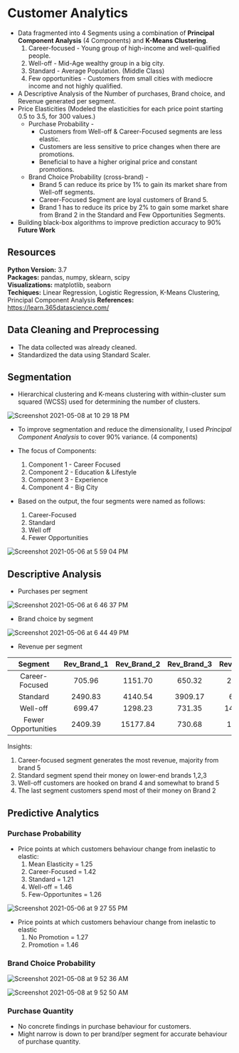 # Customer Analytics

* Data fragmented into 4 Segments using a combination of **Principal Component Analysis** (4 Components) and **K-Means Clustering**.
  1. Career-focused - Young group of high-income and well-qualified people.
  2. Well-off - Mid-Age wealthy group in a big city.
  3. Standard - Average Population. (Middle Class)
  4. Few opportunities - Customers from small cities with mediocre income and not highly qualified.   
* A Descriptive Analysis of the Number of purchases, Brand choice, and Revenue generated per segment.
* Price Elasticities (Modeled the elasticities for each price point starting 0.5 to 3.5, for 300 values.)
  * Purchase Probability - 
    * Customers from Well-off & Career-Focused segments are less elastic.
    * Customers are less sensitive to price changes when there are promotions.
    * Beneficial to have a higher original price and constant promotions.
  * Brand Choice Probability (cross-brand) - 
    * Brand 5 can reduce its price by 1% to gain its market share from Well-off segments.
    * Career-Focused Segment are loyal customers of Brand 5.
    * Brand 1 has to reduce its price by 2% to gain some market share from Brand 2 in the Standard and Few Opportunities Segments.
* Building black-box algorithms to improve prediction accuracy to 90% **Future Work**

## Resources
**Python Version:** 3.7  
**Packages:** pandas, numpy, sklearn, scipy  
**Visualizations:** matplotlib, seaborn   
**Techiques:** Linear Regression, Logistic Regression, K-Means Clustering, Principal Component Analysis
**References:** https://learn.365datascience.com/

## Data Cleaning and Preprocessing
* The data collected was already cleaned.
* Standardized the data using Standard Scaler.

## Segmentation

* Hierarchical clustering and K-means clustering with within-cluster sum squared (WCSS) used for determining the number of clusters.

![Screenshot 2021-05-08 at 10 29 18 PM](https://user-images.githubusercontent.com/39771193/117558610-e4f1ff80-b04c-11eb-8785-09c1dadcfacd.png)

* To improve segmentation and reduce the dimensionality, I used *Principal Component Analysis* to cover 90% variance. (4 components)
* The focus of Components:
  1. Component 1 - Career Focused
  2. Component 2 - Education & Lifestyle
  3. Component 3 - Experience
  4. Component 4 - Big City 

* Based on the output, the four segments were named as follows:
  1. Career-Focused
  2. Standard
  3. Well off
  4. Fewer Opportunities

![Screenshot 2021-05-06 at 5 59 04 PM](https://user-images.githubusercontent.com/39771193/117370678-c21ceb00-ae94-11eb-99f8-b423e1988629.png)


## Descriptive Analysis 

* Purchases per segment

![Screenshot 2021-05-06 at 6 46 37 PM](https://user-images.githubusercontent.com/39771193/117374574-66a22b80-ae9b-11eb-8f50-196356992ae9.png)

* Brand choice by segment

![Screenshot 2021-05-06 at 6 44 49 PM](https://user-images.githubusercontent.com/39771193/117374447-2642ad80-ae9b-11eb-8642-2d6fb74d8481.png)

* Revenue per segment

|       Segment       | Rev_Brand_1 | Rev_Brand_2 | Rev_Brand_3 | Rev_Brand_4 | Rev_Brand_5 | Total_Revenue | Seg_proportions |
|:-------------------:|:-----------:|:-----------:|:-----------:|:-----------:|:-----------:|:-------------:|:---------------:|
|    Career-Focused   |    705.96   |   1151.70   |    650.32   |   2301.70   |   20251.43  |    25061.11   |      0.212      |
|       Standard      |   2490.83   |   4140.54   |   3909.17   |    628.74   |   1479.29   |    12648.57   |      0.186      |
|       Well-off      |    699.47   |   1298.23   |    731.35   |   14185.57  |   5509.69   |    22424.31   |      0.196      |
| Fewer Opportunities |   2409.39   |   15177.84  |    730.68   |   1924.09   |   2380.59   |    22622.59   |      0.406      |

Insights:
  1. Career-focused segment generates the most revenue, majority from brand 5
  2. Standard segment spend their money on lower-end brands 1,2,3
  3. Well-off customers are hooked on brand 4 and somewhat to brand 5
  4. The last segment customers spend most of their money on Brand 2

## Predictive Analytics

### Purchase Probability

* Price points at which customers behaviour change from inelastic to elastic:
    1. Mean Elasticity = 1.25
    2. Career-Focused = 1.42
    3. Standard = 1.21
    4. Well-off = 1.46
    5. Few-Opportunites = 1.26
   
![Screenshot 2021-05-06 at 9 27 55 PM](https://user-images.githubusercontent.com/39771193/117384881-ee933000-aeb1-11eb-9160-caa20cbfe295.png)

* Price points at which customers behaviour change from inelastic to elastic
  1. No Promotion = 1.27
  2. Promotion = 1.46

### Brand Choice Probability

![Screenshot 2021-05-08 at 9 52 36 AM](https://user-images.githubusercontent.com/39771193/117541727-34034a80-afe3-11eb-94cf-c6ad51337ccc.png)

![Screenshot 2021-05-08 at 9 52 50 AM](https://user-images.githubusercontent.com/39771193/117541731-382f6800-afe3-11eb-89ec-eb2e9b8c6191.png)


### Purchase Quantity

* No concrete findings in purchase behaviour for customers.
* Might narrow is down to per brand/per segment for accurate behaviour of purchase quantity.
